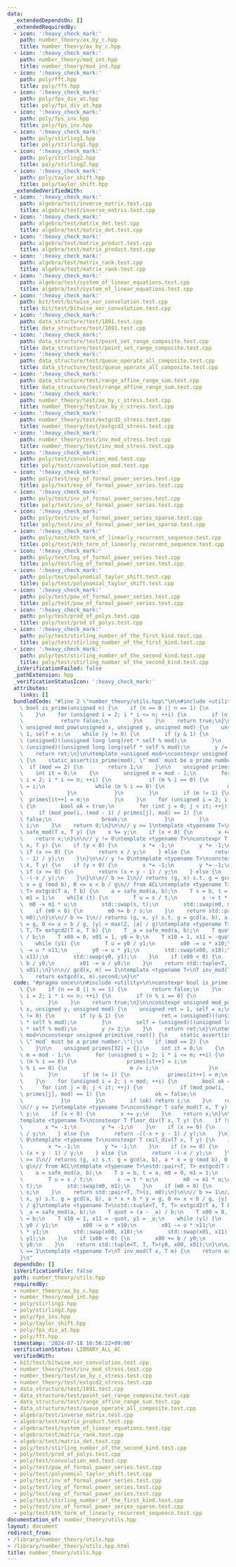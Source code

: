 ```yaml
---
data:
  _extendedDependsOn: []
  _extendedRequiredBy:
  - icon: ':heavy_check_mark:'
    path: number_theory/ax_by_c.hpp
    title: number_theory/ax_by_c.hpp
  - icon: ':heavy_check_mark:'
    path: number_theory/mod_int.hpp
    title: number_theory/mod_int.hpp
  - icon: ':heavy_check_mark:'
    path: poly/fft.hpp
    title: poly/fft.hpp
  - icon: ':heavy_check_mark:'
    path: poly/fps_div_at.hpp
    title: poly/fps_div_at.hpp
  - icon: ':heavy_check_mark:'
    path: poly/fps_inv.hpp
    title: poly/fps_inv.hpp
  - icon: ':heavy_check_mark:'
    path: poly/stirling1.hpp
    title: poly/stirling1.hpp
  - icon: ':heavy_check_mark:'
    path: poly/stirling2.hpp
    title: poly/stirling2.hpp
  - icon: ':heavy_check_mark:'
    path: poly/taylor_shift.hpp
    title: poly/taylor_shift.hpp
  _extendedVerifiedWith:
  - icon: ':heavy_check_mark:'
    path: algebra/test/inverse_matrix.test.cpp
    title: algebra/test/inverse_matrix.test.cpp
  - icon: ':heavy_check_mark:'
    path: algebra/test/matrix_det.test.cpp
    title: algebra/test/matrix_det.test.cpp
  - icon: ':heavy_check_mark:'
    path: algebra/test/matrix_product.test.cpp
    title: algebra/test/matrix_product.test.cpp
  - icon: ':heavy_check_mark:'
    path: algebra/test/matrix_rank.test.cpp
    title: algebra/test/matrix_rank.test.cpp
  - icon: ':heavy_check_mark:'
    path: algebra/test/system_of_linear_equations.test.cpp
    title: algebra/test/system_of_linear_equations.test.cpp
  - icon: ':heavy_check_mark:'
    path: bit/test/bitwise_xor_convolution.test.cpp
    title: bit/test/bitwise_xor_convolution.test.cpp
  - icon: ':heavy_check_mark:'
    path: data_structure/test/1891.test.cpp
    title: data_structure/test/1891.test.cpp
  - icon: ':heavy_check_mark:'
    path: data_structure/test/point_set_range_composite.test.cpp
    title: data_structure/test/point_set_range_composite.test.cpp
  - icon: ':heavy_check_mark:'
    path: data_structure/test/queue_operate_all_composite.test.cpp
    title: data_structure/test/queue_operate_all_composite.test.cpp
  - icon: ':heavy_check_mark:'
    path: data_structure/test/range_affine_range_sum.test.cpp
    title: data_structure/test/range_affine_range_sum.test.cpp
  - icon: ':heavy_check_mark:'
    path: number_theory/test/ax_by_c_stress.test.cpp
    title: number_theory/test/ax_by_c_stress.test.cpp
  - icon: ':heavy_check_mark:'
    path: number_theory/test/extgcd2_stress.test.cpp
    title: number_theory/test/extgcd2_stress.test.cpp
  - icon: ':heavy_check_mark:'
    path: number_theory/test/inv_mod_stress.test.cpp
    title: number_theory/test/inv_mod_stress.test.cpp
  - icon: ':heavy_check_mark:'
    path: poly/test/convolution_mod.test.cpp
    title: poly/test/convolution_mod.test.cpp
  - icon: ':heavy_check_mark:'
    path: poly/test/exp_of_formal_power_series.test.cpp
    title: poly/test/exp_of_formal_power_series.test.cpp
  - icon: ':heavy_check_mark:'
    path: poly/test/inv_of_formal_power_series.test.cpp
    title: poly/test/inv_of_formal_power_series.test.cpp
  - icon: ':heavy_check_mark:'
    path: poly/test/inv_of_formal_power_series_sparse.test.cpp
    title: poly/test/inv_of_formal_power_series_sparse.test.cpp
  - icon: ':heavy_check_mark:'
    path: poly/test/kth_term_of_linearly_recurrent_sequence.test.cpp
    title: poly/test/kth_term_of_linearly_recurrent_sequence.test.cpp
  - icon: ':heavy_check_mark:'
    path: poly/test/log_of_formal_power_series.test.cpp
    title: poly/test/log_of_formal_power_series.test.cpp
  - icon: ':heavy_check_mark:'
    path: poly/test/polynomial_taylor_shift.test.cpp
    title: poly/test/polynomial_taylor_shift.test.cpp
  - icon: ':heavy_check_mark:'
    path: poly/test/pow_of_formal_power_series.test.cpp
    title: poly/test/pow_of_formal_power_series.test.cpp
  - icon: ':heavy_check_mark:'
    path: poly/test/prod_of_polys.test.cpp
    title: poly/test/prod_of_polys.test.cpp
  - icon: ':heavy_check_mark:'
    path: poly/test/stirling_number_of_the_first_kind.test.cpp
    title: poly/test/stirling_number_of_the_first_kind.test.cpp
  - icon: ':heavy_check_mark:'
    path: poly/test/stirling_number_of_the_second_kind.test.cpp
    title: poly/test/stirling_number_of_the_second_kind.test.cpp
  _isVerificationFailed: false
  _pathExtension: hpp
  _verificationStatusIcon: ':heavy_check_mark:'
  attributes:
    links: []
  bundledCode: "#line 2 \"number_theory/utils.hpp\"\n\n#include <utility>\n\nconstexpr\
    \ bool is_prime(unsigned n) {\n    if (n == 0 || n == 1) {\n        return false;\n\
    \    }\n    for (unsigned i = 2; i * i <= n; ++i) {\n        if (n % i == 0) {\n\
    \            return false;\n        }\n    }\n    return true;\n}\n\nconstexpr\
    \ unsigned mod_pow(unsigned x, unsigned y, unsigned mod) {\n    unsigned ret =\
    \ 1, self = x;\n    while (y != 0) {\n        if (y & 1) {\n            ret =\
    \ (unsigned)((unsigned long long)ret * self % mod);\n        }\n        self =\
    \ (unsigned)((unsigned long long)self * self % mod);\n        y /= 2;\n    }\n\
    \    return ret;\n}\n\ntemplate <unsigned mod>\nconstexpr unsigned primitive_root()\
    \ {\n    static_assert(is_prime(mod), \"`mod` must be a prime number.\");\n  \
    \  if (mod == 2) {\n        return 1;\n    }\n\n    unsigned primes[32] = {};\n\
    \    int it = 0;\n    {\n        unsigned m = mod - 1;\n        for (unsigned\
    \ i = 2; i * i <= m; ++i) {\n            if (m % i == 0) {\n                primes[it++]\
    \ = i;\n                while (m % i == 0) {\n                    m /= i;\n  \
    \              }\n            }\n        }\n        if (m != 1) {\n          \
    \  primes[it++] = m;\n        }\n    }\n    for (unsigned i = 2; i < mod; ++i)\
    \ {\n        bool ok = true;\n        for (int j = 0; j < it; ++j) {\n       \
    \     if (mod_pow(i, (mod - 1) / primes[j], mod) == 1) {\n                ok =\
    \ false;\n                break;\n            }\n        }\n        if (ok) return\
    \ i;\n    }\n    return 0;\n}\n\n// y >= 1\ntemplate <typename T>\nconstexpr T\
    \ safe_mod(T x, T y) {\n    x %= y;\n    if (x < 0) {\n        x += y;\n    }\n\
    \    return x;\n}\n\n// y != 0\ntemplate <typename T>\nconstexpr T floor_div(T\
    \ x, T y) {\n    if (y < 0) {\n        x *= -1;\n        y *= -1;\n    }\n   \
    \ if (x >= 0) {\n        return x / y;\n    } else {\n        return -((-x + y\
    \ - 1) / y);\n    }\n}\n\n// y != 0\ntemplate <typename T>\nconstexpr T ceil_div(T\
    \ x, T y) {\n    if (y < 0) {\n        x *= -1;\n        y *= -1;\n    }\n   \
    \ if (x >= 0) {\n        return (x + y - 1) / y;\n    } else {\n        return\
    \ -(-x / y);\n    }\n}\n\n// b >= 1\n// returns (g, x) s.t. g = gcd(a, b), a *\
    \ x = g (mod b), 0 <= x < b / g\n// from ACL\ntemplate <typename T>\nstd::pair<T,\
    \ T> extgcd(T a, T b) {\n    a = safe_mod(a, b);\n    T s = b, t = a, m0 = 0,\
    \ m1 = 1;\n    while (t) {\n        T u = s / t;\n        s -= t * u;\n      \
    \  m0 -= m1 * u;\n        std::swap(s, t);\n        std::swap(m0, m1);\n    }\n\
    \    if (m0 < 0) {\n        m0 += b / s;\n    }\n    return std::pair<T, T>(s,\
    \ m0);\n}\n\n// b >= 1\n// returns (g, x, y) s.t. g = gcd(a, b), a * x + b * y\
    \ = g, 0 <= x < b / g, |y| < max(2, |a| / g)\ntemplate <typename T>\nstd::tuple<T,\
    \ T, T> extgcd2(T a, T b) {\n    T _a = safe_mod(a, b);\n    T quot = (a - _a)\
    \ / b;\n    T x00 = 0, x01 = 1, y0 = b;\n    T x10 = 1, x11 = -quot, y1 = _a;\n\
    \    while (y1) {\n        T u = y0 / y1;\n        x00 -= u * x10;\n        x01\
    \ -= u * x11;\n        y0 -= u * y1;\n        std::swap(x00, x10);\n        std::swap(x01,\
    \ x11);\n        std::swap(y0, y1);\n    }\n    if (x00 < 0) {\n        x00 +=\
    \ b / y0;\n        x01 -= a / y0;\n    }\n    return std::tuple<T, T, T>(y0, x00,\
    \ x01);\n}\n\n// gcd(x, m) == 1\ntemplate <typename T>\nT inv_mod(T x, T m) {\n\
    \    return extgcd(x, m).second;\n}\n"
  code: "#pragma once\n\n#include <utility>\n\nconstexpr bool is_prime(unsigned n)\
    \ {\n    if (n == 0 || n == 1) {\n        return false;\n    }\n    for (unsigned\
    \ i = 2; i * i <= n; ++i) {\n        if (n % i == 0) {\n            return false;\n\
    \        }\n    }\n    return true;\n}\n\nconstexpr unsigned mod_pow(unsigned\
    \ x, unsigned y, unsigned mod) {\n    unsigned ret = 1, self = x;\n    while (y\
    \ != 0) {\n        if (y & 1) {\n            ret = (unsigned)((unsigned long long)ret\
    \ * self % mod);\n        }\n        self = (unsigned)((unsigned long long)self\
    \ * self % mod);\n        y /= 2;\n    }\n    return ret;\n}\n\ntemplate <unsigned\
    \ mod>\nconstexpr unsigned primitive_root() {\n    static_assert(is_prime(mod),\
    \ \"`mod` must be a prime number.\");\n    if (mod == 2) {\n        return 1;\n\
    \    }\n\n    unsigned primes[32] = {};\n    int it = 0;\n    {\n        unsigned\
    \ m = mod - 1;\n        for (unsigned i = 2; i * i <= m; ++i) {\n            if\
    \ (m % i == 0) {\n                primes[it++] = i;\n                while (m\
    \ % i == 0) {\n                    m /= i;\n                }\n            }\n\
    \        }\n        if (m != 1) {\n            primes[it++] = m;\n        }\n\
    \    }\n    for (unsigned i = 2; i < mod; ++i) {\n        bool ok = true;\n  \
    \      for (int j = 0; j < it; ++j) {\n            if (mod_pow(i, (mod - 1) /\
    \ primes[j], mod) == 1) {\n                ok = false;\n                break;\n\
    \            }\n        }\n        if (ok) return i;\n    }\n    return 0;\n}\n\
    \n// y >= 1\ntemplate <typename T>\nconstexpr T safe_mod(T x, T y) {\n    x %=\
    \ y;\n    if (x < 0) {\n        x += y;\n    }\n    return x;\n}\n\n// y != 0\n\
    template <typename T>\nconstexpr T floor_div(T x, T y) {\n    if (y < 0) {\n \
    \       x *= -1;\n        y *= -1;\n    }\n    if (x >= 0) {\n        return x\
    \ / y;\n    } else {\n        return -((-x + y - 1) / y);\n    }\n}\n\n// y !=\
    \ 0\ntemplate <typename T>\nconstexpr T ceil_div(T x, T y) {\n    if (y < 0) {\n\
    \        x *= -1;\n        y *= -1;\n    }\n    if (x >= 0) {\n        return\
    \ (x + y - 1) / y;\n    } else {\n        return -(-x / y);\n    }\n}\n\n// b\
    \ >= 1\n// returns (g, x) s.t. g = gcd(a, b), a * x = g (mod b), 0 <= x < b /\
    \ g\n// from ACL\ntemplate <typename T>\nstd::pair<T, T> extgcd(T a, T b) {\n\
    \    a = safe_mod(a, b);\n    T s = b, t = a, m0 = 0, m1 = 1;\n    while (t) {\n\
    \        T u = s / t;\n        s -= t * u;\n        m0 -= m1 * u;\n        std::swap(s,\
    \ t);\n        std::swap(m0, m1);\n    }\n    if (m0 < 0) {\n        m0 += b /\
    \ s;\n    }\n    return std::pair<T, T>(s, m0);\n}\n\n// b >= 1\n// returns (g,\
    \ x, y) s.t. g = gcd(a, b), a * x + b * y = g, 0 <= x < b / g, |y| < max(2, |a|\
    \ / g)\ntemplate <typename T>\nstd::tuple<T, T, T> extgcd2(T a, T b) {\n    T\
    \ _a = safe_mod(a, b);\n    T quot = (a - _a) / b;\n    T x00 = 0, x01 = 1, y0\
    \ = b;\n    T x10 = 1, x11 = -quot, y1 = _a;\n    while (y1) {\n        T u =\
    \ y0 / y1;\n        x00 -= u * x10;\n        x01 -= u * x11;\n        y0 -= u\
    \ * y1;\n        std::swap(x00, x10);\n        std::swap(x01, x11);\n        std::swap(y0,\
    \ y1);\n    }\n    if (x00 < 0) {\n        x00 += b / y0;\n        x01 -= a /\
    \ y0;\n    }\n    return std::tuple<T, T, T>(y0, x00, x01);\n}\n\n// gcd(x, m)\
    \ == 1\ntemplate <typename T>\nT inv_mod(T x, T m) {\n    return extgcd(x, m).second;\n\
    }\n"
  dependsOn: []
  isVerificationFile: false
  path: number_theory/utils.hpp
  requiredBy:
  - number_theory/ax_by_c.hpp
  - number_theory/mod_int.hpp
  - poly/stirling1.hpp
  - poly/stirling2.hpp
  - poly/fps_inv.hpp
  - poly/taylor_shift.hpp
  - poly/fps_div_at.hpp
  - poly/fft.hpp
  timestamp: '2024-07-18 16:56:22+09:00'
  verificationStatus: LIBRARY_ALL_AC
  verifiedWith:
  - bit/test/bitwise_xor_convolution.test.cpp
  - number_theory/test/inv_mod_stress.test.cpp
  - number_theory/test/ax_by_c_stress.test.cpp
  - number_theory/test/extgcd2_stress.test.cpp
  - data_structure/test/1891.test.cpp
  - data_structure/test/point_set_range_composite.test.cpp
  - data_structure/test/range_affine_range_sum.test.cpp
  - data_structure/test/queue_operate_all_composite.test.cpp
  - algebra/test/inverse_matrix.test.cpp
  - algebra/test/matrix_product.test.cpp
  - algebra/test/system_of_linear_equations.test.cpp
  - algebra/test/matrix_rank.test.cpp
  - algebra/test/matrix_det.test.cpp
  - poly/test/stirling_number_of_the_second_kind.test.cpp
  - poly/test/prod_of_polys.test.cpp
  - poly/test/convolution_mod.test.cpp
  - poly/test/pow_of_formal_power_series.test.cpp
  - poly/test/polynomial_taylor_shift.test.cpp
  - poly/test/inv_of_formal_power_series.test.cpp
  - poly/test/log_of_formal_power_series.test.cpp
  - poly/test/exp_of_formal_power_series.test.cpp
  - poly/test/stirling_number_of_the_first_kind.test.cpp
  - poly/test/inv_of_formal_power_series_sparse.test.cpp
  - poly/test/kth_term_of_linearly_recurrent_sequence.test.cpp
documentation_of: number_theory/utils.hpp
layout: document
redirect_from:
- /library/number_theory/utils.hpp
- /library/number_theory/utils.hpp.html
title: number_theory/utils.hpp
---
```

